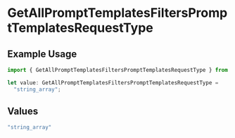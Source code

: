 # GetAllPromptTemplatesFiltersPromptTemplatesRequestType

## Example Usage

```typescript
import { GetAllPromptTemplatesFiltersPromptTemplatesRequestType } from "orq-poc-typescript-multi-env-version/models/operations";

let value: GetAllPromptTemplatesFiltersPromptTemplatesRequestType =
  "string_array";
```

## Values

```typescript
"string_array"
```